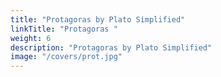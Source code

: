 ```yaml
---
title: "Protagoras by Plato Simplified"
linkTitle: "Protagoras "
weight: 6
description: "Protagoras by Plato Simplified"
image: "/covers/prot.jpg"
---
```

